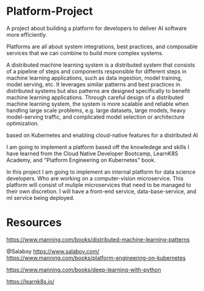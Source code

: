 # Platform-Project
A project about building a platform for developers to deliver AI software more efficiently.  

Platforms are all about system integrations, best practices, and composable services that we can combine to build more complex systems. 

A distributed machine learning system is a distributed system that consists of a pipeline of steps and components responsible for different steps in machine learning applications, such as data ingestion, model training, model serving, etc. It leverages similar patterns and best practices in distributed systems but also patterns are designed specifically to benefit machine learning applications. Through careful design of a distributed machine learning system, the system is more scalable and reliable when handling large scale problems, e.g. large datasets, large models, heavy model-serving traffic, and complicated model selection or architecture optimization.



based on Kubernetes and enabling cloud-native features for a distributed AI

I am going to implement a platform based off the knowledege and skills I have learned from the Cloud Native Developer Bootcamp, LearnK8S Academy, and "Platform Engineering on Kubernetes" book.  

In this project I am going to implement an internal platform for data science developers.  Who are working on a computer-vision microservice.  This platform will consist of muliple microservices that need to be managed to their own discretion.  I will have a front-end service, data-base-service, and ml service being deployed.  

# Resources
https://www.manning.com/books/distributed-machine-learning-patterns

@Salaboy
https://www.salaboy.com/
https://www.manning.com/books/platform-engineering-on-kubernetes

https://www.manning.com/books/deep-learning-with-python

https://learnk8s.io/


